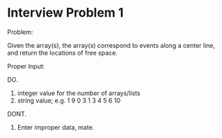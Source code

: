 # Interview Problem 1

Problem:

  Given the array(s), the array(s) correspond to events along
  a center line, and return the locations of free space.

Proper Input:

DO.
  1. integer value for the number of arrays/lists
  2. string value; e.g. 1 9
                        0 3
                        1 3
                        4 5
                        6 10

DONT.
  1. Enter improper data, mate.
